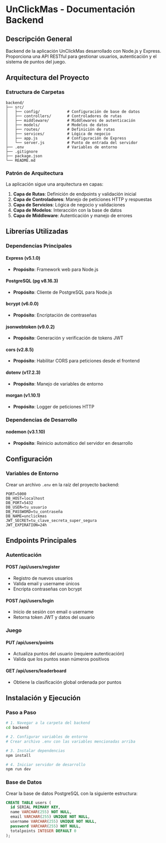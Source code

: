 # UnClickMas - Documentación Backend

## Descripción General

Backend de la aplicación UnClickMas desarrollado con Node.js y Express. Proporciona una API RESTful para gestionar usuarios, autenticación y el sistema de puntos del juego.

## Arquitectura del Proyecto

### Estructura de Carpetas

```
backend/
├── src/
│   ├── config/            # Configuración de base de datos
│   ├── controllers/       # Controladores de rutas
│   ├── middleware/        # Middlewares de autenticación
│   ├── models/            # Modelos de datos
│   ├── routes/            # Definición de rutas
│   ├── services/          # Lógica de negocio
│   ├── app.js             # Configuración de Express
│   └── server.js          # Punto de entrada del servidor
├── .env                   # Variables de entorno
├── .gitignore
├── package.json
└── README.md
```

### Patrón de Arquitectura

La aplicación sigue una arquitectura en capas:

1. **Capa de Rutas**: Definición de endpoints y validación inicial
2. **Capa de Controladores**: Manejo de peticiones HTTP y respuestas
3. **Capa de Servicios**: Lógica de negocio y validaciones
4. **Capa de Modelos**: Interacción con la base de datos
5. **Capa de Middleware**: Autenticación y manejo de errores

## Librerías Utilizadas

### Dependencias Principales

#### **Express (v5.1.0)**
- **Propósito**: Framework web para Node.js

#### **PostgreSQL (pg v8.16.3)**
- **Propósito**: Cliente de PostgreSQL para Node.js

#### **bcrypt (v6.0.0)**
- **Propósito**: Encriptación de contraseñas

#### **jsonwebtoken (v9.0.2)**
- **Propósito**: Generación y verificación de tokens JWT

#### **cors (v2.8.5)**
- **Propósito**: Habilitar CORS para peticiones desde el frontend

#### **dotenv (v17.2.3)**
- **Propósito**: Manejo de variables de entorno

#### **morgan (v1.10.1)**
- **Propósito**: Logger de peticiones HTTP

### Dependencias de Desarrollo

#### **nodemon (v3.1.10)**
- **Propósito**: Reinicio automático del servidor en desarrollo

## Configuración

### Variables de Entorno

Crear un archivo `.env` en la raíz del proyecto backend:

```properties
PORT=5000
DB_HOST=localhost
DB_PORT=5432
DB_USER=tu_usuario
DB_PASSWORD=tu_contraseña
DB_NAME=unclickmas
JWT_SECRET=tu_clave_secreta_super_segura
JWT_EXPIRATION=24h
```

## Endpoints Principales

### Autenticación

#### **POST /api/users/register**
- Registro de nuevos usuarios
- Valida email y username únicos
- Encripta contraseñas con bcrypt

#### **POST /api/users/login**
- Inicio de sesión con email o username
- Retorna token JWT y datos del usuario

### Juego

#### **PUT /api/users/points**
- Actualiza puntos del usuario (requiere autenticación)
- Valida que los puntos sean números positivos

#### **GET /api/users/leaderboard**
- Obtiene la clasificación global ordenada por puntos

## Instalación y Ejecución

### Paso a Paso

```bash
# 1. Navegar a la carpeta del backend
cd backend

# 2. Configurar variables de entorno
# Crear archivo .env con las variables mencionadas arriba

# 3. Instalar dependencias
npm install

# 4. Iniciar servidor de desarrollo
npm run dev
```

### Base de Datos

Crear la base de datos PostgreSQL con la siguiente estructura:

```sql
CREATE TABLE users (
  id SERIAL PRIMARY KEY,
  name VARCHAR(255) NOT NULL,
  email VARCHAR(255) UNIQUE NOT NULL,
  username VARCHAR(255) UNIQUE NOT NULL,
  password VARCHAR(255) NOT NULL,
  totalpoints INTEGER DEFAULT 0
);
```